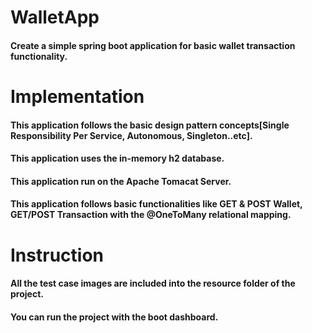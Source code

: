 # WalletApp
#### Create a simple spring boot application for basic wallet transaction functionality.

# Implementation
#### This application follows the basic design pattern concepts[Single Responsibility Per Service, Autonomous, Singleton..etc].
#### This application uses the in-memory h2 database.
#### This application run on the Apache Tomacat Server.
#### This application follows basic functionalities like GET & POST Wallet, GET/POST Transaction with the @OneToMany relational mapping.

# Instruction
#### All the test case images are included into the resource folder of the project.
#### You can run the project with the boot dashboard.

